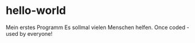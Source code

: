 # hello-world
Mein erstes Programm
Es sollmal vielen Menschen helfen. Once coded - used by everyone!
